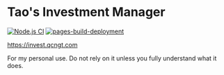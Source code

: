 # Tao's Investment Manager
[![Node.js CI](https://github.com/nblintao/investment-manager/actions/workflows/node.js.yml/badge.svg)](https://github.com/nblintao/investment-manager/actions/workflows/node.js.yml)
[![pages-build-deployment](https://github.com/nblintao/investment-manager/actions/workflows/pages/pages-build-deployment/badge.svg)](https://github.com/nblintao/investment-manager/actions/workflows/pages/pages-build-deployment)

https://invest.qcngt.com

For my personal use. Do not rely on it unless you fully understand what it does.
